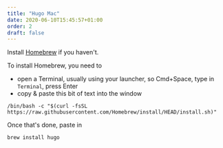 ```yaml
---
title: "Hugo Mac"
date: 2020-06-10T15:45:57+01:00
order: 2
draft: false
---
```

Install [Homebrew](https://brew.sh/) if you haven't.

To install Homebrew, you need to

- open a Terminal, usually using your launcher, so Cmd+Space, type in `Terminal`, press Enter
- copy & paste this bit of text into the window

```
/bin/bash -c "$(curl -fsSL https://raw.githubusercontent.com/Homebrew/install/HEAD/install.sh)"
```

Once that's done, paste in

```
brew install hugo
```


